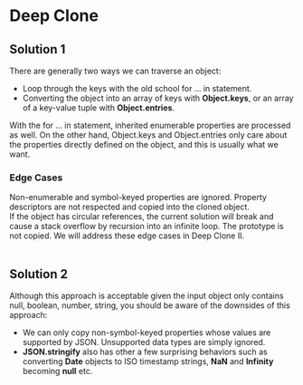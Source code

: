 <h1>
Deep Clone
</h1>

<h2>Solution 1</h2>
There are generally two ways we can traverse an object:<br>
<ul>

<li>
Loop through the keys with the old school for ... in statement.
</li>

<li>
Converting the object into an array of keys with <strong>Object.keys</strong>, or an array of a key-value tuple with <strong> Object.entries</strong>.
</li>
</ul>

With the for ... in statement, inherited enumerable properties are processed as well. On the other hand, Object.keys and Object.entries only care about the properties directly defined on the object, and this is usually what we want.

<h3><strong>Edge Cases</strong></h3>
Non-enumerable and symbol-keyed properties are ignored.
Property descriptors are not respected and copied into the cloned object. <br>
If the object has circular references, the current solution will break and cause a stack overflow by recursion into an infinite loop.
The prototype is not copied.
We will address these edge cases in Deep Clone II. <br><br>

<h2>Solution 2</h2>

Although this approach is acceptable given the input object only contains null, boolean, number, string, you should be aware of the downsides of this approach: <br>

<ul>
<li>We can only copy non-symbol-keyed properties whose values are supported by JSON. Unsupported data types are simply ignored.
</li>
<li><strong>JSON.stringify</strong> also has other a few surprising behaviors such as converting <strong>Date</strong> objects to ISO timestamp strings, <strong>NaN</strong> and <strong>
Infinity</strong> becoming <strong>null</strong> etc.</li>
</ul>
